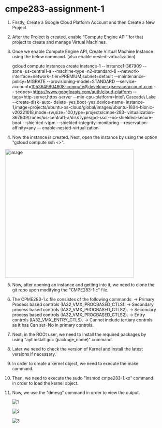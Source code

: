 # cmpe283-assignment-1

1. Firstly, Create a Google Cloud Platform Account and then Create a New Project.

2. After the Project is created, enable “Compute Engine API” for that project to create and manage Virtual Machines.

3. Once we enable Compute Engine API, Create Virtual Machine Instance using the below command. (also enable nested-virtualization)

    gcloud compute instances create instance-1 --instance1-367909 --zone=us-central1-a --machine-type=n2-standard-8 --network-interface=network-       tier=PREMIUM,subnet=default --maintenance-policy=MIGRATE --provisioning-model=STANDARD --service-account=1053649804908-compute@developer.gserviceaccount.com --           scopes=https://www.googleapis.com/auth/cloud-platform --tags=http-server,https-server --min-cpu-platform=Intel\ Cascade\ Lake --create-disk=auto-                         delete=yes,boot=yes,device-name=instance-1,image=projects/ubuntu-os-cloud/global/images/ubuntu-1804-bionic-v20221018,mode=rw,size=100,type=projects/cmpe-283-             virtualization-367909/zones/us-central1-a/diskTypes/pd-ssd --no-shielded-secure-boot --shielded-vtpm --shielded-integrity-monitoring --reservation-affinity=any --       enable-nested-virtualization
    
4. Now the instance is created. Next, open the instance by using the option "gcloud compute ssh <<instance name>>". 
  
  <img width="425" alt="image" src="https://user-images.githubusercontent.com/98682905/200491706-5fab0720-e449-4327-87c2-ae7c20720fb8.png">

5. Now, after opening an instance and getting into it, we need to clone the git repo upon modifying the "CMPE283-1.c" file. 
  
6. The CPME283-1.c file consistes of the following commands: 
    ->  Primary Process based controls (IA32_VMX_PROCBASED_CTLS).
    ->  Secondary process based controls (IA32_VMX_PROCBASED_CTLS2).
    ->  Secondary process based controls (IA32_VMX_PROCBASED_CTLS2).
    ->  Entry controls (IA32_VMX_ENTRY_CTLS).
    ->  Cannot include tertiary controls as it has Can set=No in primary controls.
  
7. Next, in the ROOt user, we need to install the required packages by using "apt install gcc (package_name)" command.
  
8. Later we need to check the version of Kernel and install the latest versions if necessary.
  
9. In order to create a kernel object, we need to execute the make command.
  
10. Then, we need to execute the sudo "insmod cmpe283-1.ko" command in order to load the kernel object.
  
11. Now, we use the "dmesg" command in order to view the output.
  
    ![1](https://user-images.githubusercontent.com/98682905/200493214-f903ec3f-0e8c-4826-b093-3f9704d6cc28.jpeg)

  
    ![2](https://user-images.githubusercontent.com/98682905/200493343-9a9b2300-be3d-4895-b996-af763381138b.jpeg)

  
    ![3](https://user-images.githubusercontent.com/98682905/200493412-c976098a-6b71-47a5-b6c7-57511ac1470a.jpeg)

  

